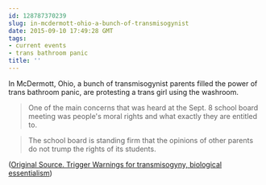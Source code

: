 ```yaml
---
id: 128787370239
slug: in-mcdermott-ohio-a-bunch-of-transmisogynist
date: 2015-09-10 17:49:28 GMT
tags:
- current events
- trans bathroom panic
title: ''
---
```

In McDermott, Ohio, a bunch of transmisogynist parents filled the power of trans bathroom panic, are protesting a trans girl using the washroom.

> One of the main concerns that was heard at the Sept. 8 school board meeting was people's moral rights and what exactly they are entitled to. 

> The school board is standing firm that the opinions of other parents do not trump the rights of its students.

([Original Source. Trigger Warnings for transmisogyny, biological essentialism][1])

[1]: https://web.archive.org/web/20150910121315/http://www.wowktv.com/story/29990631/parents-angry-after-transgender-students-bathroom-choice